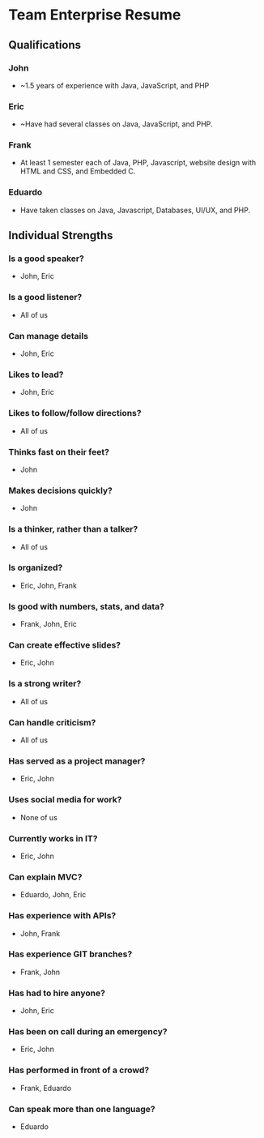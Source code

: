 # Team Enterprise Resume
## Qualifications
### John
* ~1.5 years of experience with Java, JavaScript, and PHP
### Eric
* ~Have had several classes on Java, JavaScript, and PHP.
### Frank
* At least 1 semester each of Java, PHP, Javascript, website design with HTML and CSS, and Embedded C.
### Eduardo
* Have taken classes on Java, Javascript, Databases, UI/UX, and PHP.
## Individual Strengths
### Is a good speaker?
* John, Eric
### Is a good listener?
* All of us
### Can manage details
* John, Eric
### Likes to lead?
* John, Eric
### Likes to follow/follow directions?
* All of us
### Thinks fast on their feet?
* John
### Makes decisions quickly?
* John
### Is a thinker, rather than a talker?
* All of us
### Is organized?
* Eric, John, Frank
### Is good with numbers, stats, and data?
* Frank, John, Eric
### Can create effective slides?
* Eric, John
### Is a strong writer?
* All of us
### Can handle criticism?
* All of us
### Has served as a project manager?
* Eric, John
### Uses social media for work?
* None of us
### Currently works in IT?
* Eric, John
### Can explain MVC?
* Eduardo, John, Eric
### Has experience with APIs?
* John, Frank
### Has experience GIT branches?
* Frank, John
### Has had to hire anyone?
* John, Eric
### Has been on call during an emergency?
* Eric, John
### Has performed in front of a crowd?
* Frank, Eduardo
### Can speak more than one language?
* Eduardo